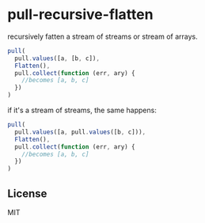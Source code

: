 # pull-recursive-flatten

recursively fatten a stream of streams or stream of arrays.

``` js
pull(
  pull.values([a, [b, c]),
  Flatten(),
  pull.collect(function (err, ary) {
    //becomes [a, b, c]
  })
)
```
if it's a stream of streams, the same happens:
``` js
pull(
  pull.values([a, pull.values([b, c])),
  Flatten(),
  pull.collect(function (err, ary) {
    //becomes [a, b, c]
  })
)
```

## License

MIT
